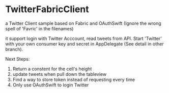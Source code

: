 # TwitterFabricClient
a Twitter Client sample based on Fabric and OAuthSwift (Ignore the wrong spell of 'Favric' in the filenames)

it support login with Twitter Acccount, read tweets from API. Start 'Twitter' with your own consumer key and secret in AppDelegate (See detail in other branch).


Next Steps:
1. Return a constent for the cell's height
2. update tweets when pull down the tableview
3. Find a way to store token instead of requesting every time
4. Only use OAuthSwift to login Twitter
